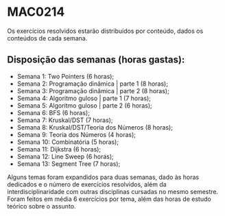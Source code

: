 # MAC0214


Os exercícios resolvidos estarão distribuídos por conteúdo, dados os conteúdos de cada semana.


## Disposição das semanas (horas gastas):

- Semana 1: Two Pointers (6 horas);
- Semana 2: Programação dinâmica | parte 1 (8 horas);
- Semana 3: Programação dinâmica | parte 2 (8 horas);
- Semana 4: Algoritmo guloso | parte 1 (7 horas);
- Semana 5: Algoritmo guloso | parte 2 (6 horas);
- Semana 6: BFS (6 horas);
- Semana 7: Kruskal/DST (7 horas);
- Semana 8: Kruskal/DST/Teoria dos Números (8 horas);
- Semana 9: Teoria dos Números (4 horas);
- Semana 10: Combinatória (5 horas);
- Semana 11: Dijkstra (6 horas);
- Semana 12: Line Sweep (6 horas);
- Semana 13: Segment Tree (7 horas);


Alguns temas foram expandidos para duas semanas, dado às horas dedicados e o número de exercícios resolvidos, além da interdisciplinaridade com outras disciplinas cursadas no mesmo semestre. Foram feitos em média 6 exercícios por tema, além das horas de estudo teórico sobre o assunto.

